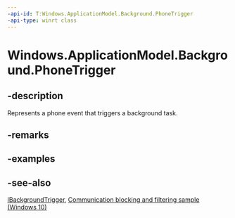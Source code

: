 ```yaml
---
-api-id: T:Windows.ApplicationModel.Background.PhoneTrigger
-api-type: winrt class
---
```


<!-- Class syntax.
public class PhoneTrigger : Windows.ApplicationModel.Background.IBackgroundTrigger, Windows.ApplicationModel.Background.IPhoneTrigger
-->

# Windows.ApplicationModel.Background.PhoneTrigger

## -description
Represents a phone event that triggers a background task.

## -remarks

## -examples

## -see-also
[IBackgroundTrigger](ibackgroundtrigger.md), [Communication blocking and filtering sample (Windows 10)](http://go.microsoft.com/fwlink/p/?LinkId=624164)